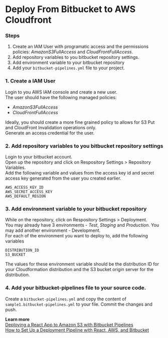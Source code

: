 # Deploy From Bitbucket to AWS Cloudfront
### Steps
1. Create an IAM User with programatic access and the permissions policies: _AmazonS3FullAccess_ and _CloudFrontFullAccess_. 
2. Add repository variables to you bitbucket repository settings. 
3. Add environment variable to your bitbucket repository
4. Add your `bitbucket-pipelines.yml` file to your project.

### 1. Create a IAM User 
Login to you AWS IAM console and create a new user.  
The user should have the following managed policies:  
* _AmazonS3FullAccess_ 
* _CloudFrontFullAccess_  

Ideally, you should create a more fine grained policy to allows for S3 Put and CloudFront Invalidation operations only.  
Generate an access credential for the user.  

### 2. Add repository variables to you bitbucket repository settings
Login to your bitbucket account.   
Open up the repository and click on Respository Settings > Repository Variables.  
Add the following variable and values from the access key id  and secret access key generated from the user you created earlier.
```
AWS_ACCESS_KEY_ID
AWS_SECRET_ACCESS_KEY
AWS_DEFAULT_REGION
```
### 3. Add environment variable to your bitbucket repository
While on the repository, click on Respository Settings > Deployment.  
You may already have 3 environments - _Test_, _Staging_ and _Production_. You may add another environment - Development.  
For each of the environment you want to deploy to, add the following variables  
```
DISTRIBUTION_ID
S3_BUCKET
```  
The values for these environment variable should be the distribution ID for your Cloudformation distribution and the S3 bucket origin server for the distribution.  

### 4. Add your bitbucket-pipelines file to your source code.
Create a `bitbucket-pipelines.yml` and copy the content of `sample1.bitbucket-pipelines.yml` to your file. Commit the changes and push.   

__Learn more__  
[Deploying a React App to Amazon S3 with Bitbucket Pipelines](https://medium.com/@ericpwein/deploying-a-react-app-to-amazon-s3-with-bitbucket-pipelines-d93df3a324f9)  
[How to Set Up a Deployment Pipeline with React, AWS, and Bitbucket](https://javascript.plainenglish.io/how-to-set-up-a-deployment-pipeline-with-react-aws-and-bitbucket-aeaa9b0bdd9c)  

